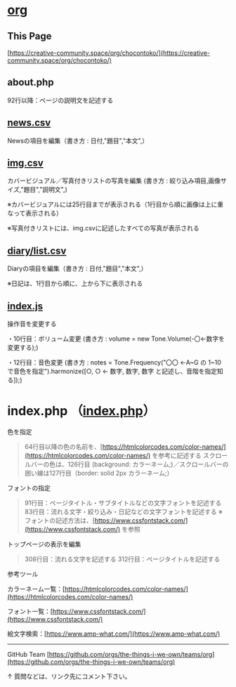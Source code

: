 # [org](https://creative-community.space/org/)
## This Page
[https://creative-community.space/org/chocontoko/](https://creative-community.space/org/chocontoko/)


## about.php
92行以降：ページの説明文を記述する
## [news.csv](https://github.com/chocontoko/Workshop/blob/main/news.csv)
Newsの項目を編集（書き方 : 日付,"題目","本文",）


## [img.csv](https://github.com/chocontoko/Workshop/blob/main/img.csv)

カバービジュアル／写真付きリストの写真を編集 (書き方 : 絞り込み項目,画像サイズ,"題目","説明文",)

※カバービジュアルには25行目までが表示される（1行目から順に画像は上に重なって表示される）

※写真付きリストには、img.csvに記述したすべての写真が表示される


## [diary/list.csv](https://github.com/chocontoko/Workshop/blob/main/diary/list.csv)

Diaryの項目を編集（書き方 : 日付,"題目","本文",）

※日記は、1行目から順に、上から下に表示される


## [index.js](https://github.com/chocontoko/Workshop/blob/main/index.js)

操作音を変更する

・10行目：ボリューム変更 (書き方 : volume = new Tone.Volume(-〇←数字を変更する);)

・12行目：音色変更 (書き方 : notes = Tone.Frequency("〇〇 ←A~G の 1~10 で音色を指定").harmonize([○, ○ ← 数字, 数字, 数字 と記述し、音階を指定知る]);)





# index.php （[index.php](https://github.com/chocontoko/Workshop/blob/main/index.php)）

色を指定
> 64行目以降の色の名前を、[https://htmlcolorcodes.com/color-names/](https://htmlcolorcodes.com/color-names/) を参考に記述する
> スクロールバーの色は、126行目 (background: カラーネーム;)／スクロールバーの囲い線は127行目（border: solid 2px カラーネーム;）

フォントの指定
> 91行目：ページタイトル・サブタイトルなどの文字フォントを記述する
> 83行目：流れる文字・絞り込み・日記などの文字フォントを記述する
> ※ フォントの記述方法は、[https://www.cssfontstack.com/](https://www.cssfontstack.com/) を参照

トップページの表示を編集
> 308行目：流れる文字を記述する
> 312行目：ページタイトルを記述する



参考ツール

カラーネーム一覧：[https://htmlcolorcodes.com/color-names/](https://htmlcolorcodes.com/color-names/)

フォント一覧：[https://www.cssfontstack.com/](https://www.cssfontstack.com/)

絵文字検索：[https://www.amp-what.com/](https://www.amp-what.com/)


____

GitHub Team [https://github.com/orgs/the-things-i-we-own/teams/org](https://github.com/orgs/the-things-i-we-own/teams/org)

↑ 質問などは、リンク先にコメント下さい。
